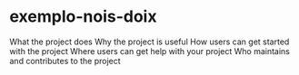 # exemplo-nois-doix
What the project does
Why the project is useful
How users can get started with the project
Where users can get help with your project
Who maintains and contributes to the project
